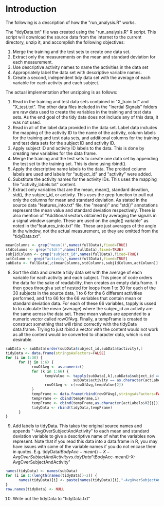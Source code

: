 # Introduction
The following is a description of how the "run_analysis.R" works.

The "tidyData.txt" file was created using the "run_analysis.R" R script. This script will download the source data from the internet to the current directory, unzip it, and accomplish the following objectives:

1. Merge the training and the test sets to create one data set.
2. Extract only the measurements on the mean and standard deviation for each measurement. 
3. Use descriptive activity names to name the activities in the data set
4. Appropriately label the data set with descriptive variable names. 
5. Create a second, independent tidy data set with the average of each variable for each activity and each subject.

The actual implementation after unzipping is as follows:

1. Read in the training and test data sets contained in "X_train.txt" and "X_test.txt". The other data files included in the "Inertial Signals" folders are raw data used to create the variables in the training and test data sets. As the end goal of the tidy data does not include any of this data, it was not used.
2. Read in all of the label data provided in the data set. Label data includes the mapping of the activity ID to the name of the activity, column labels for the training and test data sets, and additional columns for the training and test data sets for the subject ID and activity ID.
3. Apply subject ID and activity ID labels to the data. This is done by creating new variables for the data frame.
4. Merge the training and the test sets to create one data set by appending the test set to the training set. This is done using rbind().
5. Apply the descriptive name labels to the data. The proided column labels are used and labels for "subject_id" and "activity" were added.
6. Substitute the activity names for the activity IDs. This uses the mapping file "activity_labels.txt" content.
7. Extract only variables that are the mean, mean(), standard devation, std(), the subject_id, or activity. This uses the grep function to pull out only the columns for mean and standard deviation. As stated in the source data "features_into.txt" file, the "mean()" and "std()" annotations represent the mean value and standard deviation respectively. There is also mention of "Additional vectors obtained by averaging the signals in a signal window sample. These are used on the angle() variable" as noted in the"features_into.txt" file. These are just averages of the angle in the window, not the actual measurement, so they are omitted from the "tidyData.txt".

```R
meanColumns <- grep("mean()",names(fullData),fixed=TRUE)
stdColumns <- grep("std()",names(fullData),fixed=TRUE)
subjIdColumn <- grep("subject_id",names(fullData),fixed=TRUE)
actColumn <- grep("activity",names(fullData),fixed=TRUE)
subData <- fullData[,c(meanColumns,stdColumns,subjIdColumn,actColumn)]
```

8. Sort the data and create a tidy data set with the average of each variable for each activity and each subject. This piece of code orders the data for the sake of readability, then creates an empty data.frame. It then goes through a set of nested for loops from 1 to 30 for each of the 30 subjects in the source data, 1 to 6 for the 6 different activities performed, and  1 to 66 for the 66 variables that contain mean or standard deviation data. For each of these 66 variables, tapply is ussed to to calculate the mean (average) where the subjec_id an activity are the same across the data set. These mean values are appended to a numeric vector called rowOfAvg. Finally, a tempFrame is created to construct something that will rbind correctly with the tidyData data.frame. Trying to just rbind a vector with the content would not work as all the content would be converted to character data, which is not desirable.

```R
subData <- subData[order(subData$subject_id,subData$activity),]
tidyData <- data.frame(stringsAsFactors=FALSE)
for (i in 1:30) {
      for (j in 1:6) {
            rowOfAvg <- as.numeric()
            for (k in 1:66) {
                  tempValue <- tapply(subData[,k],subData$subject_id == i & 
                               subData$activity == as.character(actLabels$V2[j]),mean)
                  rowOfAvg <- c(rowOfAvg,tempValue[2])
            }
            tempFrame <- data.frame(rbind(rowOfAvg),stringsAsFactors=FALSE)
            tempFrame <- cbind(tempFrame,i)
            tempFrame <- cbind(tempFrame,as.character(actLabels$V2[j]))
            tidyData <- rbind(tidyData,tempFrame)
      }
}
```

9. Add labels to tidyData. This takes the original source names and appends "-AvgOverSubjectAndActivity" to each mean and standard deviation variable to give a descriptive name of what the variables now represent. Note that if you read this data into a data.frame in R, you may have issues with some of the variable names if you do not encase them in quotes. E.g. tidyData$tBodyAcc-mean()-X-AvgOverSubjectAndActivity vs. tidyData$"tBodyAcc-mean()-X-AvgOverSubjectAndActivity"

```R
names(tidyData) <- names(subData)
for (i in 1:(length(names(tidyData))-2)) {
      names(tidyData)[i] <- paste(names(tidyData)[i],"-AvgOverSubjectAndActivity",sep="")
}
row.names(tidyData) <- NULL
```

10. Write out the tidyData to "tidyData.txt"